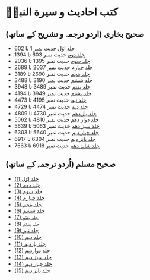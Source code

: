 # کتب احادیث و سیرة النبیؐ

## صحیح بخاری (اردو ترجمہ و تشریح کے ساتھ)

* [جلد اوّل](https://books.google.com/books?id=bubmDwAAQBAJ&printsec=frontcover) حدیث نمبر 1 تا 602
* [جلد دوم](https://books.google.com/books?id=cObmDwAAQBAJ&printsec=frontcover) حدیث نمبر 603 تا 1394
* [جلد سوم](https://books.google.com/books?id=dubmDwAAQBAJ&printsec=frontcover) حدیث نمبر 1395 تا 2036
* [جلد چہارم](https://books.google.com/books?id=fObmDwAAQBAJ&printsec=frontcover) حدیث نمبر 2037 تا 2689
* [جلد پنجم](https://books.google.com/books?id=hubmDwAAQBAJ&printsec=frontcover) حدیث نمبر 2690 تا 3189
* [جلد ششم](https://books.google.com/books?id=lubmDwAAQBAJ&printsec=frontcover) حدیث نمبر 3190 تا 3488
* [جلد ہفتم](https://books.google.com/books?id=oObmDwAAQBAJ&printsec=frontcover) حدیث نمبر 3489 تا 3948
* [جلد ہشتم](https://books.google.com/books?id=rubmDwAAQBAJ&printsec=frontcover) حدیث نمبر 3949 تا 4194
* [جلد نہم](https://books.google.com/books?id=tObmDwAAQBAJ&printsec=frontcover) حدیث نمبر 4195 تا 4473
* [جلد دہم](https://books.google.com/books?id=uObmDwAAQBAJ&printsec=frontcover) حدیث نمبر 4474 تا 4729
* [جلد یاز دھم](https://books.google.com/books?id=9ATpDwAAQBAJ&printsec=frontcover) حدیث نمبر 4730 تا 4809
* [جلد دواز دھم](https://books.google.com/books/?id=VNnVEAAAQBAJ&printsec=frontcover) حدیث نمبر 4810 تا 5062
* [جلد سیز دھم](https://books.google.com/books?id=VtnVEAAAQBAJ&printsec=frontcover) حدیث نمبر 5063 تا 5639
* [جلد چہار دہم](https://books.google.com/books?id=WNnVEAAAQBAJ&printsec=frontcover) حدیث نمبر 5640 تا 6303
* [جلد پانز دہم](https://books.google.com/books?id=WtnVEAAAQBAJ&printsec=frontcover) حدیث نمبر 6304 تا 6917
* [جلد شانز دھم](https://books.google.com/books?id=XtnVEAAAQBAJ&printsec=frontcover) حدیث نمبر 6918 تا 7563

## صحیح مسلم (اُردو ترجمہ کے ساتھ)

* [جلد اوّل (1)](https://books.google.ca/books?id=7YPvDwAAQBAJ&printsec=frontcover)
* [جلد دوم (2)](https://books.google.com/booksid=JoTvDwAAQBAJ&printsec=frontcover)
* [جلد سوم (3)](https://books.google.com/books?id=PITvDwAAQBAJ&printsec=frontcover)
* [جلد چہارم (4)](https://books.google.com/books?id=SITvDwAAQBAJ&printsec=frontcover)
* [جلد پنجم (5)](https://books.google.com/books?id=ToTvDwAAQBAJ&printsec=frontcover)
* [جلد ششم (6)](https://books.google.com/books?id=UITvDwAAQBAJ&printsec=frontcover)
* [جلد ہفتم (7)](https://books.google.com/books?id=VoTvDwAAQBAJ&printsec=frontcover)
* [جلد ہشتم (8)](https://books.google.com/books?id=XITvDwAAQBAJ&printsec=frontcover)
* [جلد نہم (9)](https://books.google.com/books?id=ZITvDwAAQBAJ&printsec=frontcover)
* [جلد دہم (10)](https://books.google.com/books?id=aITvDwAAQBAJ&printsec=frontcover)
* [جلد یازدہم (11)](https://books.google.com/books?id=boTvDwAAQBAJ&printsec=frontcover)
* [جلد دوازدہم (12)](https://books.google.com/books?id=eITvDwAAQBAJ&printsec=frontcover)
* [جلد سیز دہم (13)](https://books.google.com/books?id=fITvDwAAQBAJ&printsec=frontcover)
* [جلد چہار دہم (14)](https://books.google.com/books?id=goTvDwAAQBAJ&printsec=frontcover)
* [جلد پانز دہم (15)](https://books.google.com/books?id=hoTvDwAAQBAJ&printsec=frontcover)
